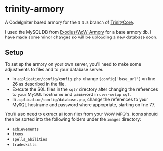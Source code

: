 # trinity-armory
A CodeIgniter based armory for the `3.3.5` branch of [TrinityCore](https://github.com/TrinityCore/TrinityCore).

I used the MySQL DB from [Exodius/WoW-Armory](https://github.com/Exodius/WoW-Armory) for a base armory db. I have made some minor changes so will be uploading a new database soon.


## Setup
To set up the armory on your own server, you'll need to make some adjustments to files and to your database server.

* In `application/config/config.php`, change `$config['base_url']` on line 26 as described in the file.
* Execute the SQL files in the `sql/` directory after changing the references to your MySQL hostname and password in `user-setup.sql`.
* In `application/config/database.php`, change the references to your MySQL hostname and password where appropriate, starting on line 77.

You'll also need to extract all icon files from your WoW MPQ's. Icons should then be sorted into the following folders under the `images` directory:
* `achievements`
* `items`
* `spells_abilities`
* `tradeskills`
